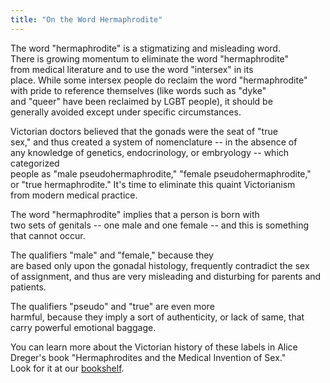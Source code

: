 ```yaml
---
title: "On the Word Hermaphrodite"
---
```


  


The word "hermaphrodite" is a stigmatizing and misleading word.  
There is growing momentum to eliminate the word "hermaphrodite"  
from medical literature and to use the word "intersex" in its  
place. While some intersex people do reclaim the word "hermaphrodite"  
with pride to reference themselves (like words such as "dyke"  
and "queer" have been reclaimed by LGBT people), it should be  
generally avoided except under specific circumstances. 

  


  
Victorian doctors believed that the gonads were the seat of "true  
sex," and thus created a system of nomenclature -- in the absence of  
any knowledge of genetics, endocrinology, or embryology -- which categorized  
people as "male pseudohermaphrodite," "female pseudohermaphrodite,"  
or "true hermaphrodite." It's time to eliminate this quaint Victorianism  
from modern medical practice.

  
  


The word "hermaphrodite" implies that a person is born with  
two sets of genitals -- one male and one female -- and this is something  
that cannot occur.

  
  


The qualifiers "male" and "female," because they  
are based only upon the gonadal histology, frequently contradict the sex  
of assignment, and thus are very misleading and disturbing for parents and  
patients.

  
  


The qualifiers "pseudo" and "true" are even more  
harmful, because they imply a sort of authenticity, or lack of same, that  
carry powerful emotional baggage.

  
  


You can learn more about the Victorian history of these labels in Alice  
Dreger's book "Hermaphrodites and the Medical Invention of Sex."  
Look for it at our <A HREF="/library/bookshelf.html#anchor18410">bookshelf</A>.